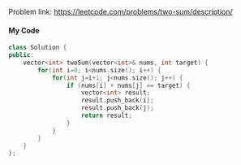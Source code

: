 Problem link: https://leetcode.com/problems/two-sum/description/

#### My Code

```c++
class Solution {
public:
    vector<int> twoSum(vector<int>& nums, int target) {
        for(int i=0; i<nums.size(); i++) {
            for(int j=i+1; j<nums.size(); j++) {
                if (nums[i] + nums[j] == target) {
                    vector<int> result;
                    result.push_back(i);
                    result.push_back(j);
                    return result;
                }
            }
        }
    }
};
```